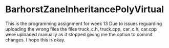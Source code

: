 # BarhorstZaneInheritancePolyVirtual
This is the programming assignment for week 13
Due to issues reguarding uploading the wrong files the files truck_c.h, truck.cpp, car_c.h, car.cpp were uploaded manually as it 
stopped giving me the option to commit changes. I hope this is okay.
